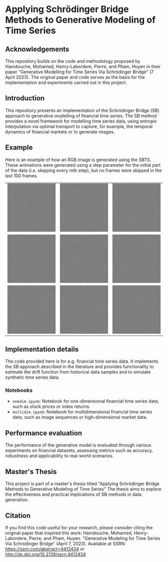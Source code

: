 # Applying Schrödinger Bridge Methods to Generative Modeling of Time Series

## Acknowledgements
This repository builds on the code and methodology proposed by Hamdouche, Mohamed, Henry-Labordere, Pierre, and Pham, Huyen in their paper "Generative Modelling for Time Series Via Schrödinger Bridge" (7 April 2023). The original paper and code serves as the basis for the implementation and experiments carried out in this project.

## Introduction
This repository presents an implementation of the Schrödinger Bridge (SB) approach to generative modelling of financial time series. The SB method provides a novel framework for modelling time series data, using entropic interpolation via optimal transport to capture, for example, the temporal dynamics of financial markets or to generate images. 

## Example

Here is an example of how an RGB image is generated using the SBTS.
These animations were generated using a step parameter for the initial part of the data (i.e. skipping every mth step), but no frames were skipped in the last 100 frames.


<table>
  <tr>
    <td><img src="./images/created_animation_step100_last100_1.gif" alt="Animation 1" width="200"/></td>
    <td><img src="./images/created_animation_step100_last100_2.gif" alt="Animation 2" width="200"/></td>
    <td><img src="./images/created_animation_step100_last100_3.gif" alt="Animation 3" width="200"/></td>
  </tr>
  <tr>
    <td><img src="./images/created_animation_step100_last100_4.gif" alt="Animation 4" width="200"/></td>
    <td><img src="./images/created_animation_step100_last100_6.gif" alt="Animation 6" width="200"/></td>
    <td><img src="./images/created_animation_step100_last100_9.gif" alt="Animation 9" width="200"/></td>
  </tr>
  <tr>
    <td><img src="./images/created_animation_step100_last100_10.gif" alt="Animation 10" width="200"/></td>
    <td><img src="./images/created_animation_step100_last100_12.gif" alt="Animation 12" width="200"/></td>
    <td><img src="./images/created_animation_step100_last100_14.gif" alt="Animation 14" width="200"/></td>
  </tr>
</table>

## Implementation details
The code provided here is for e.g. financial time series data. It implements the SB approach described in the literature and provides functionality to estimate the drift function from historical data samples and to simulate synthetic time series data.

### Notebooks
- `onedim.ipynb`: Notebook for one-dimensional financial time series data, such as stock prices or index returns.
- `multidim.ipynb`: Notebook for multidimensional financial time series data, such as image sequences or high-dimensional market data.


## Performance evaluation
The performance of the generative model is evaluated through various experiments on financial datasets, assessing metrics such as accuracy, robustness and applicability to real-world scenarios.



## Master's Thesis
This project is part of a master's thesis titled "Applying Schrödinger Bridge Methods to Generative Modeling of Time Series" The thesis aims to explore the effectiveness and practical implications of SB methods in data generation.

## Citation
If you find this code useful for your research, please consider citing the original paper that inspired this work:
Hamdouche, Mohamed, Henry-Labordere, Pierre, and Pham, Huyen. "Generative Modeling for Time Series Via Schrödinger Bridge" (April 7, 2023). Available at SSRN: https://ssrn.com/abstract=4412434 or http://dx.doi.org/10.2139/ssrn.4412434

